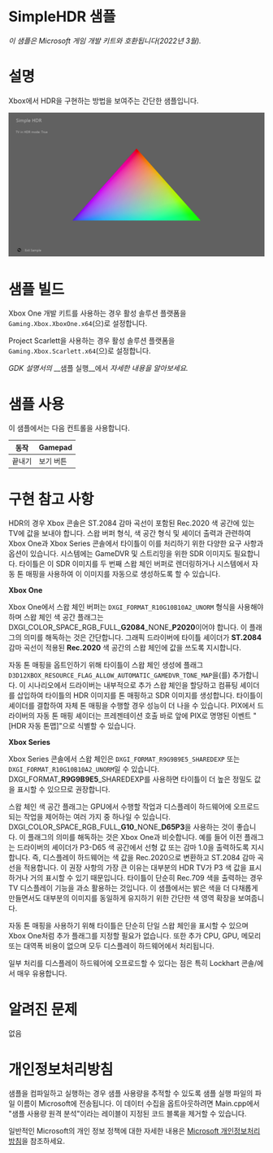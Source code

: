 # SimpleHDR 샘플

*이 샘플은 Microsoft 게임 개발 키트와 호환됩니다(2022년 3월).*

# 설명

Xbox에서 HDR을 구현하는 방법을 보여주는 간단한 샘플입니다.

![도형 설명이 자동으로 생성됨](./media/image1.png)

# 샘플 빌드

Xbox One 개발 키트를 사용하는 경우 활성 솔루션 플랫폼을 `Gaming.Xbox.XboxOne.x64`(으)로 설정합니다.

Project Scarlett을 사용하는 경우 활성 솔루션 플랫폼을 `Gaming.Xbox.Scarlett.x64`(으)로 설정합니다.

*GDK 설명서의* __샘플 실행__에서 *자세한 내용을 알아보세요.*

# 샘플 사용

이 샘플에서는 다음 컨트롤을 사용합니다.

| 동작 | Gamepad |
|---|---|
| 끝내기 | 보기 버튼 |

# 구현 참고 사항

HDR의 경우 Xbox 콘솔은 ST.2084 감마 곡선이 포함된 Rec.2020 색 공간에 있는 TV에 값을 보내야 합니다. 스왑 버퍼 형식, 색 공간 형식 및 셰이더 출력과 관련하여 Xbox One과 Xbox Series 콘솔에서 타이틀이 이를 처리하기 위한 다양한 요구 사항과 옵션이 있습니다. 시스템에는 GameDVR 및 스트리밍을 위한 SDR 이미지도 필요합니다. 타이틀은 이 SDR 이미지를 두 번째 스왑 체인 버퍼로 렌더링하거나 시스템에서 자동 톤 매핑을 사용하여 이 이미지를 자동으로 생성하도록 할 수 있습니다.

**Xbox One**

Xbox One에서 스왑 체인 버퍼는 `DXGI_FORMAT_R10G10B10A2_UNORM` 형식을 사용해야 하며 스왑 체인 색 공간 플래그는 DXGI_COLOR_SPACE_RGB_FULL\_**G2084**\_NONE\_**P2020**이어야 합니다. 이 플래그의 의미를 해독하는 것은 간단합니다. 그래픽 드라이버에 타이틀 셰이더가 **ST.2084** 감마 곡선이 적용된 **Rec.2020** 색 공간의 스왑 체인에 값을 쓰도록 지시합니다.

자동 톤 매핑을 옵트인하기 위해 타이틀이 스왑 체인 생성에 플래그 `D3D12XBOX_RESOURCE_FLAG_ALLOW_AUTOMATIC_GAMEDVR_TONE_MAP`을(를) 추가합니다. 이 시나리오에서 드라이버는 내부적으로 추가 스왑 체인을 할당하고 컴퓨팅 셰이더를 삽입하여 타이틀의 HDR 이미지를 톤 매핑하고 SDR 이미지를 생성합니다. 타이틀이 셰이더를 결합하여 자체 톤 매핑을 수행할 경우 성능이 더 나을 수 있습니다. PIX에서 드라이버의 자동 톤 매핑 셰이더는 프레젠테이션 호출 바로 앞에 PIX로 명명된 이벤트 "\[HDR 자동 톤맵\]"으로 식별할 수 있습니다.

**Xbox Series**

Xbox Series 콘솔에서 스왑 체인은 `DXGI_FORMAT_R9G9B9E5_SHAREDEXP` 또는 `DXGI_FORMAT_R10G10B10A2_UNORM`일 수 있습니다. DXGI_FORMAT\_**R9G9B9E5**\_SHAREDEXP를 사용하면 타이틀이 더 높은 정밀도 값을 표시할 수 있으므로 권장합니다.

스왑 체인 색 공간 플래그는 GPU에서 수행할 작업과 디스플레이 하드웨어에 오프로드되는 작업을 제어하는 여러 가지 중 하나일 수 있습니다. DXGI_COLOR_SPACE_RGB_FULL\_**G10**\_NONE\_**D65P3**을 사용하는 것이 좋습니다. 이 플래그의 의미를 해독하는 것은 Xbox One과 비슷합니다. 예를 들어 이전 플래그는 드라이버의 셰이더가 P3-D65 색 공간에서 선형 값 또는 감마 1.0을 출력하도록 지시합니다. 즉, 디스플레이 하드웨어는 색 값을 Rec.2020으로 변환하고 ST.2084 감마 곡선을 적용합니다. 이 권장 사항의 가장 큰 이유는 대부분의 HDR TV가 P3 색 값을 표시하거나 거의 표시할 수 있기 때문입니다. 타이틀이 단순히 Rec.709 색을 출력하는 경우 TV 디스플레이 기능을 과소 활용하는 것입니다. 이 샘플에서는 밝은 색을 더 다채롭게 만들면서도 대부분의 이미지를 동일하게 유지하기 위한 간단한 색 영역 확장을 보여줍니다.

자동 톤 매핑을 사용하기 위해 타이틀은 단순히 단일 스왑 체인을 표시할 수 있으며 Xbox One처럼 추가 플래그를 지정할 필요가 없습니다. 또한 추가 CPU, GPU, 메모리 또는 대역폭 비용이 없으며 모두 디스플레이 하드웨어에서 처리됩니다.

일부 처리를 디스플레이 하드웨어에 오프로드할 수 있다는 점은 특히 Lockhart 콘솔/에서 매우 유용합니다.

# 알려진 문제

없음

# 개인정보처리방침

샘플을 컴파일하고 실행하는 경우 샘플 사용량을 추적할 수 있도록 샘플 실행 파일의 파일 이름이 Microsoft에 전송됩니다. 이 데이터 수집을 옵트아웃하려면 Main.cpp에서 "샘플 사용량 원격 분석"이라는 레이블이 지정된 코드 블록을 제거할 수 있습니다.

일반적인 Microsoft의 개인 정보 정책에 대한 자세한 내용은 [Microsoft 개인정보처리방침](https://privacy.microsoft.com/en-us/privacystatement/)을 참조하세요.


